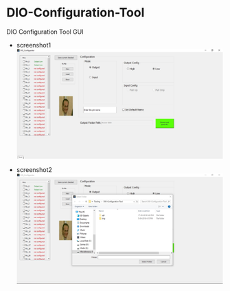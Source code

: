 # DIO-Configuration-Tool
DIO Configuration Tool GUI 
- screenshot1
![](https://github.com/hananabilabd/DIO-Configuration-Tool/blob/master/img/screenshot1.jpg)

- screenshot2
![](https://github.com/hananabilabd/DIO-Configuration-Tool/blob/master/img/screenshot2.jpg)
